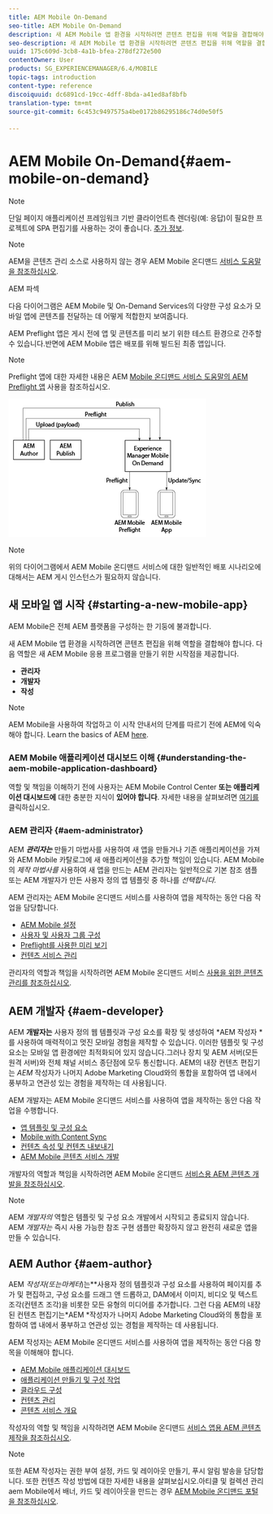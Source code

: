 ```yaml
---
title: AEM Mobile On-Demand
seo-title: AEM Mobile On-Demand
description: 새 AEM Mobile 앱 환경을 시작하려면 콘텐츠 편집을 위해 역할을 결합해야 합니다. AEM Mobile 온디맨드 서비스를 시작하려면 이 페이지를 따르십시오.
seo-description: 새 AEM Mobile 앱 환경을 시작하려면 콘텐츠 편집을 위해 역할을 결합해야 합니다. AEM Mobile 온디맨드 서비스를 시작하려면 이 페이지를 따르십시오.
uuid: 175c609d-3cb8-4a1b-bfea-278df272e500
contentOwner: User
products: SG_EXPERIENCEMANAGER/6.4/MOBILE
topic-tags: introduction
content-type: reference
discoiquuid: dc6891cd-19cc-4dff-8bda-a41ed8af8bfb
translation-type: tm+mt
source-git-commit: 6c453c9497575a4be0172b86295186c74d0e50f5

---
```



# AEM Mobile On-Demand{#aem-mobile-on-demand}

>[!NOTE]
>
>단일 페이지 애플리케이션 프레임워크 기반 클라이언트측 렌더링(예: 응답)이 필요한 프로젝트에 SPA 편집기를 사용하는 것이 좋습니다. [추가 정보](/help/sites-developing/spa-overview.md).

>[!NOTE]
>
>AEM을 콘텐츠 관리 소스로 사용하지 않는 경우 AEM Mobile 온디맨드 [서비스 도움말을 참조하십시오](https://helpx.adobe.com/digital-publishing-solution/topics.html).

AEM 파섹

다음 다이어그램은 AEM Mobile 및 On-Demand Services의 다양한 구성 요소가 모바일 앱에 콘텐츠를 전달하는 데 어떻게 적합한지 보여줍니다.

AEM Preflight 앱은 게시 전에 앱 및 콘텐츠를 미리 보기 위한 테스트 환경으로 간주할 수 있습니다.반면에 AEM Mobile 앱은 배포를 위해 빌드된 최종 앱입니다.

>[!NOTE]
>
>Preflight 앱에 대한 자세한 내용은 AEM [Mobile 온디맨드 서비스 도움말의 AEM Preflight 앱](https://helpx.adobe.com/digital-publishing-solution/help/preflight-app.html) 사용을 참조하십시오.

![chlimage_1-171](assets/chlimage_1-171.png)

>[!NOTE]
>
>위의 다이어그램에서 AEM Mobile 온디맨드 서비스에 대한 일반적인 배포 시나리오에 대해서는 AEM 게시 인스턴스가 필요하지 않습니다.

## 새 모바일 앱 시작 {#starting-a-new-mobile-app}

AEM Mobile은 전체 AEM 플랫폼을 구성하는 한 기둥에 불과합니다.

새 AEM Mobile 앱 환경을 시작하려면 콘텐츠 편집을 위해 역할을 결합해야 합니다. 다음 역할은 새 AEM Mobile 응용 프로그램을 만들기 위한 시작점을 제공합니다.

* **관리자**
* **개발자**
* **작성**

>[!NOTE]
>
>AEM Mobile을 사용하여 작업하고 이 시작 안내서의 단계를 따르기 전에 AEM에 익숙해야 합니다. Learn the basics of AEM [here](/help/sites-deploying/deploy.md).

### AEM Mobile 애플리케이션 대시보드 이해 {#understanding-the-aem-mobile-application-dashboard}

역할 및 책임을 이해하기 전에 사용자는 AEM Mobile Control Center **또는 애플리케이션 대시보드에** 대한 충분한 지식이 **있어야 합니다**. 자세한 내용을 살펴보려면 [여기를](/help/mobile/mobile-apps-ondemand-application-dashboard.md) 클릭하십시오.

### AEM 관리자 {#aem-administrator}

AEM ***관리자는*** 만들기 마법사를 사용하여 새 앱을 만들거나 기존 애플리케이션을 가져와 AEM Mobile 카탈로그에 새 애플리케이션을 추가할 책임이 있습니다. AEM Mobile의 *제작 마법사를* 사용하여 새 앱을 만드는 AEM 관리자는 일반적으로 기본 참조 샘플 또는 AEM 개발자가 만든 사용자 정의 앱 템플릿 중 하나를 *선택합니다.*

AEM 관리자는 AEM Mobile 온디맨드 서비스를 사용하여 앱을 제작하는 동안 다음 작업을 담당합니다.

* [AEM Mobile 설정](/help/mobile/aem-mobile-setup.md)
* [사용자 및 사용자 그룹 구성](/help/mobile/aem-mobile-configure-users.md)
* [Preflight를 사용한 미리 보기](/help/mobile/aem-mobile-manage-ondemand-services.md)
* [컨텐츠 서비스 관리](/help/mobile/developing-content-services.md)

관리자의 역할과 책임을 시작하려면 AEM Mobile 온디맨드 서비스 [사용을 위한 콘텐츠 관리를 참조하십시오](/help/mobile/aem-mobile.md).

## AEM 개발자 {#aem-developer}

AEM **개발자는** 사용자 정의 웹 템플릿과 구성 요소를 확장 및 생성하여 *AEM 작성자 *를 사용하여 매력적이고 멋진 모바일 경험을 제작할 수 있습니다. 이러한 템플릿 및 구성 요소는 모바일 앱 환경에만 최적화되어 있지 않습니다.그러나 장치 및 AEM 서버(모든 원격 서버)와 전체 채널 서비스 종단점에 모두 통신합니다. AEM의 내장 컨텐츠 편집기는 *AEM* 작성자가 나머지 Adobe Marketing Cloud와의 통합을 포함하여 앱 내에서 풍부하고 연관성 있는 경험을 제작하는 데 사용됩니다.

AEM 개발자는 AEM Mobile 온디맨드 서비스를 사용하여 앱을 제작하는 동안 다음 작업을 수행합니다.

* [앱 템플릿 및 구성 요소](/help/mobile/app-templates-and-components1.md)
* [Mobile with Content Sync](/help/mobile/mobile-ondemand-contentsync.md)
* [컨텐츠 속성 및 컨텐츠 내보내기](/help/mobile/on-demand-content-properties-exporting.md)
* [AEM Mobile 콘텐츠 서비스 개발](/help/mobile/developing-content-services.md)

개발자의 역할과 책임을 시작하려면 AEM Mobile 온디맨드 [서비스용 AEM 콘텐츠 개발을 참조하십시오](/help/mobile/aem-mobile-on-demand.md).

>[!NOTE]
>
>AEM *개발자의* 역할은 템플릿 및 구성 요소 개발에서 시작되고 종료되지 않습니다. AEM *개발자는* 즉시 사용 가능한 참조 구현 샘플만 확장하지 않고 완전히 새로운 앱을 만들 수 있습니다.

## AEM Author {#aem-author}

AEM ***작성자&#x200B;*(또는*마케터&#x200B;*)는&#x200B;**사용자 정의 템플릿과 구성 요소를 사용하여 페이지를 추가 및 편집하고, 구성 요소를 드래그 앤 드롭하고, DAM에서 이미지, 비디오 및 텍스트 조각(컨텐츠 조각)을 비롯한 모든 유형의 미디어를 추가합니다. 그런 다음 AEM의 내장된 컨텐츠 편집기는*AEM *작성자가 나머지 Adobe Marketing Cloud와의 통합을 포함하여 앱 내에서 풍부하고 연관성 있는 경험을 제작하는 데 사용됩니다.

AEM 작성자는 AEM Mobile 온디맨드 서비스를 사용하여 앱을 제작하는 동안 다음 항목을 이해해야 합니다.

* [AEM Mobile 애플리케이션 대시보드](/help/mobile/mobile-apps-ondemand-application-dashboard.md)
* [애플리케이션 만들기 및 구성 작업](/help/mobile/mobile-apps-ondemand-application-create-configure-action.md)
* [클라우드 구성](/help/mobile/mobile-on-demand-associating-an-on-demand-app-to-cloud-configuration.md)
* [컨텐츠 관리](/help/mobile/mobile-apps-ondemand-manage-content-ondemand.md)
* [콘텐츠 서비스 개요](/help/mobile/develop-content-as-a-service.md)

작성자의 역할 및 책임을 시작하려면 AEM Mobile 온디맨드 [서비스 앱용 AEM 콘텐츠 제작을 참조하십시오](/help/mobile/mobile-apps-ondemand.md).

>[!NOTE]
>
>또한 AEM 작성자는 권한 부여 설정, 카드 및 레이아웃 만들기, 푸시 알림 발송을 담당합니다. 또한 컨텐츠 작성 방법에 대한 자세한 내용을 살펴보십시오.아티클 및 컬렉션 관리aem Mobile에서 배너, 카드 및 레이아웃을 만드는 경우 [AEM Mobile 온디맨드 포털을 참조하십시오](https://helpx.adobe.com/digital-publishing-solution/topics.html#dynamicpod_reference_2).


